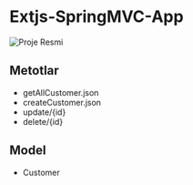 # Extjs-SpringMVC-App

![Proje Resmi](https://r.resimlink.com/U4W0-9f3.jpeg)

## Metotlar
- getAllCustomer.json
- createCustomer.json
- update/{id}
- delete/{id}

## Model
- Customer
